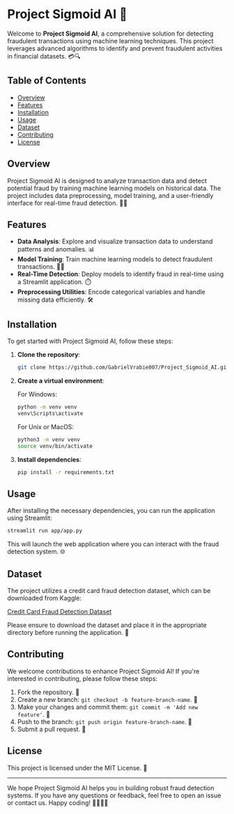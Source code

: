 # Project Sigmoid AI 🚀

Welcome to **Project Sigmoid AI**, a comprehensive solution for detecting fraudulent transactions using machine learning techniques. This project leverages advanced algorithms to identify and prevent fraudulent activities in financial datasets. 💳🔍

## Table of Contents

- [Overview](#overview)
- [Features](#features)
- [Installation](#installation)
- [Usage](#usage)
- [Dataset](#dataset)
- [Contributing](#contributing)
- [License](#license)

## Overview

Project Sigmoid AI is designed to analyze transaction data and detect potential fraud by training machine learning models on historical data. The project includes data preprocessing, model training, and a user-friendly interface for real-time fraud detection. 🧠💡

## Features

- **Data Analysis**: Explore and visualize transaction data to understand patterns and anomalies. 📊
- **Model Training**: Train machine learning models to detect fraudulent transactions. 🏋️‍♂️
- **Real-Time Detection**: Deploy models to identify fraud in real-time using a Streamlit application. ⏱️
- **Preprocessing Utilities**: Encode categorical variables and handle missing data efficiently. 🛠️

## Installation

To get started with Project Sigmoid AI, follow these steps:

1. **Clone the repository**:

   ```bash
   git clone https://github.com/GabrielVrabie007/Project_Sigmoid_AI.git
   ```
2. **Create a virtual environment**:

   For Windows:

   ```bash
   python -m venv venv
   venv\Scripts\activate
   ```

   For Unix or MacOS:

   ```bash
   python3 -m venv venv
   source venv/bin/activate
   ```
3. **Install dependencies**:

   ```bash
   pip install -r requirements.txt
   ```

## Usage

After installing the necessary dependencies, you can run the application using Streamlit:

```bash
streamlit run app/app.py
```

This will launch the web application where you can interact with the fraud detection system. 🌐

## Dataset

The project utilizes a credit card fraud detection dataset, which can be downloaded from Kaggle:

[Credit Card Fraud Detection Dataset](https://www.kaggle.com/datasets/kartik2112/fraud-detection)

Please ensure to download the dataset and place it in the appropriate directory before running the application. 📂

## Contributing

We welcome contributions to enhance Project Sigmoid AI! If you're interested in contributing, please follow these steps:

1. Fork the repository. 🍴
2. Create a new branch: `git checkout -b feature-branch-name`. 🌿
3. Make your changes and commit them: `git commit -m 'Add new feature'`. 💾
4. Push to the branch: `git push origin feature-branch-name`. 🚀
5. Submit a pull request. 🔄

## License

This project is licensed under the MIT License. 📄

---

We hope Project Sigmoid AI helps you in building robust fraud detection systems. If you have any questions or feedback, feel free to open an issue or contact us. Happy coding! 👨‍💻👩‍💻
